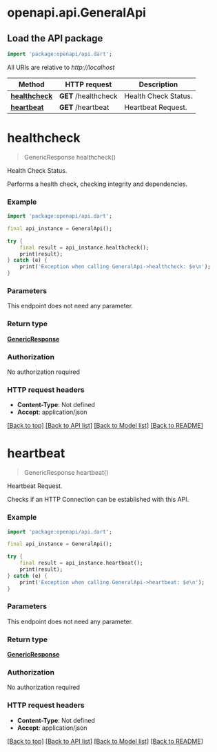 # openapi.api.GeneralApi

## Load the API package
```dart
import 'package:openapi/api.dart';
```

All URIs are relative to *http://localhost*

Method | HTTP request | Description
------------- | ------------- | -------------
[**healthcheck**](GeneralApi.md#healthcheck) | **GET** /healthcheck | Health Check Status.
[**heartbeat**](GeneralApi.md#heartbeat) | **GET** /heartbeat | Heartbeat Request.


# **healthcheck**
> GenericResponse healthcheck()

Health Check Status.

Performs a health check, checking integrity and dependencies.

### Example
```dart
import 'package:openapi/api.dart';

final api_instance = GeneralApi();

try {
    final result = api_instance.healthcheck();
    print(result);
} catch (e) {
    print('Exception when calling GeneralApi->healthcheck: $e\n');
}
```

### Parameters
This endpoint does not need any parameter.

### Return type

[**GenericResponse**](GenericResponse.md)

### Authorization

No authorization required

### HTTP request headers

 - **Content-Type**: Not defined
 - **Accept**: application/json

[[Back to top]](#) [[Back to API list]](../README.md#documentation-for-api-endpoints) [[Back to Model list]](../README.md#documentation-for-models) [[Back to README]](../README.md)

# **heartbeat**
> GenericResponse heartbeat()

Heartbeat Request.

Checks if an HTTP Connection can be established with this API.

### Example
```dart
import 'package:openapi/api.dart';

final api_instance = GeneralApi();

try {
    final result = api_instance.heartbeat();
    print(result);
} catch (e) {
    print('Exception when calling GeneralApi->heartbeat: $e\n');
}
```

### Parameters
This endpoint does not need any parameter.

### Return type

[**GenericResponse**](GenericResponse.md)

### Authorization

No authorization required

### HTTP request headers

 - **Content-Type**: Not defined
 - **Accept**: application/json

[[Back to top]](#) [[Back to API list]](../README.md#documentation-for-api-endpoints) [[Back to Model list]](../README.md#documentation-for-models) [[Back to README]](../README.md)


